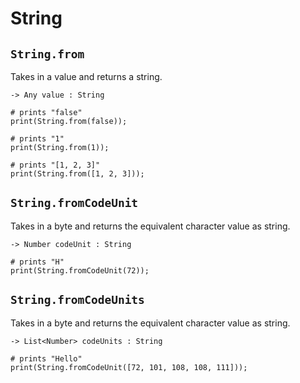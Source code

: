 # String

## `String.from`

Takes in a value and returns a string.

```title="Signature"
-> Any value : String
```

```title="Example"
# prints "false"
print(String.from(false));

# prints "1"
print(String.from(1));

# prints "[1, 2, 3]"
print(String.from([1, 2, 3]));
```

## `String.fromCodeUnit`

Takes in a byte and returns the equivalent character value as string.

```title="Signature"
-> Number codeUnit : String
```

```title="Example"
# prints "H"
print(String.fromCodeUnit(72));
```

## `String.fromCodeUnits`

Takes in a byte and returns the equivalent character value as string.

```title="Signature"
-> List<Number> codeUnits : String
```

```title="Example"
# prints "Hello"
print(String.fromCodeUnit([72, 101, 108, 108, 111]));
```
